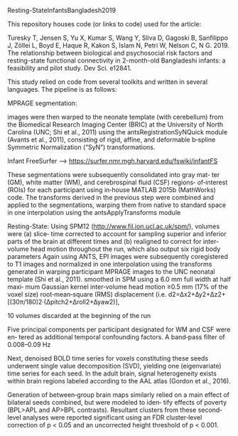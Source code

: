 Resting-StateInfantsBangladesh2019

This repository houses code (or links to code) used for the article:

Turesky T, Jensen S, Yu X, Kumar S, Wang Y, Sliva D, Gagoski B, Sanfilippo J, Zöllei L, Boyd E, Haque R, Kakon S, Islam N, Petri W, Nelson C, N G. 2019. The relationship between biological and psychosocial risk factors and resting-state functional connectivity in 2-month-old Bangladeshi infants: a feasibility and pilot study. Dev Sci. e12841.

This study relied on code from several toolkits and written in several languages. The pipeline is as follows:

MPRAGE segmentation:

images were then warped to the neonate template (with cerebellum) from the Biomedical Research Imaging Center (BRIC) at the University of North Carolina (UNC; Shi et al., 2011) using the antsRegistrationSyNQuick module (Avants et al., 2011), consisting of rigid, affine, and deformable b‐spline Symmetric Normalization (“SyN”) transformations. 

Infant FreeSurfer --> https://surfer.nmr.mgh.harvard.edu/fswiki/infantFS

These segmentations were subsequently consolidated into gray mat‐ ter (GM), white matter (WM), and cerebrospinal fluid (CSF) regions‐ of‐interest (ROIs) for each participant using in‐house MATLAB 2015b (MathWorks) code. 
The transforms derived in the previous step were combined and applied to the segmentations, warping them from native to standard space in one interpolation using the antsApplyTransforms module


Resting-State:
Using SPM12 (http://www.fil.ion.ucl.ac.uk/spm/), volumes were (a) slice‐ time corrected to account for sampling superior and inferior parts of the brain at different times and (b) realigned to correct for inter‐ volume head motion throughout the run, which also output six rigid body parameters
Again using ANTS, EPI images were subsequently coregistered to T1 images and normalized in one interpolation using the transforms generated in warping participant MPRAGE images to the UNC neonatal template (Shi et al., 2011).
smoothed in SPM using a 6.0 mm full width at half maxi‐ mum Gaussian kernel 
 inter‐volume head motion ≥0.5 mm (17% of the voxel size) root‐mean‐square (RMS) displacement (i.e. d2=∆x2+∆y2+∆z2+ [(30π/180)2·(∆pitch2+∆roll2+∆yaw2)], 

10 volumes discarded at the beginning of the run

Five principal components per participant designated for WM and CSF were en‐ tered as additional temporal confounding factors. 
A band‐pass filter of 0.008–0.09 Hz


Next, denoised BOLD time series for voxels constituting these seeds underwent single value decomposition (SVD), yielding one (eigenvariate) time series for each seed. In the adult brain, signal heterogeneity exists within brain regions labeled according to the AAL atlas (Gordon et al., 2016). 

Generation of between‐group brain maps similarly relied on a main effect of bilateral seeds combined, but were modeled to iden‐ tify effects of poverty (BPL>APL and AP>BPL contrasts). Resultant clusters from these second‐level analyses were reported significant using an FDR cluster‐level correction of p < 0.05 and an uncorrected height threshold of p < 0.001.
